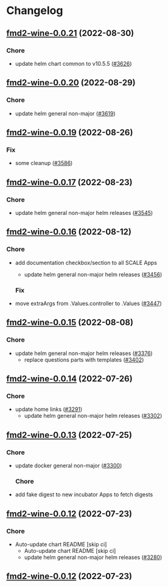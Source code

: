# Changelog



## [fmd2-wine-0.0.21](https://github.com/truecharts/charts/compare/fmd2-wine-0.0.20...fmd2-wine-0.0.21) (2022-08-30)

### Chore

- update helm chart common to v10.5.5 ([#3626](https://github.com/truecharts/charts/issues/3626))




## [fmd2-wine-0.0.20](https://github.com/truecharts/charts/compare/fmd2-wine-0.0.19...fmd2-wine-0.0.20) (2022-08-29)

### Chore

- update helm general non-major ([#3619](https://github.com/truecharts/charts/issues/3619))




## [fmd2-wine-0.0.19](https://github.com/truecharts/charts/compare/fmd2-wine-0.0.17...fmd2-wine-0.0.19) (2022-08-26)

### Fix

- some cleanup ([#3586](https://github.com/truecharts/charts/issues/3586))




## [fmd2-wine-0.0.17](https://github.com/truecharts/charts/compare/fmd2-wine-0.0.16...fmd2-wine-0.0.17) (2022-08-23)

### Chore

- update helm general non-major helm releases ([#3545](https://github.com/truecharts/charts/issues/3545))




## [fmd2-wine-0.0.16](https://github.com/truecharts/charts/compare/fmd2-wine-0.0.15...fmd2-wine-0.0.16) (2022-08-12)

### Chore

- add documentation checkbox/section to all SCALE Apps
  - update helm general non-major helm releases ([#3456](https://github.com/truecharts/charts/issues/3456))

  ### Fix

- move extraArgs from .Values.controller to .Values ([#3447](https://github.com/truecharts/charts/issues/3447))




## [fmd2-wine-0.0.15](https://github.com/truecharts/charts/compare/fmd2-wine-0.0.14...fmd2-wine-0.0.15) (2022-08-08)

### Chore

- update helm general non-major helm releases ([#3376](https://github.com/truecharts/charts/issues/3376))
  - replace questions parts with templates ([#3402](https://github.com/truecharts/charts/issues/3402))




## [fmd2-wine-0.0.14](https://github.com/truecharts/apps/compare/fmd2-wine-0.0.13...fmd2-wine-0.0.14) (2022-07-26)

### Chore

- update home links ([#3291](https://github.com/truecharts/apps/issues/3291))
  - update helm general non-major helm releases ([#3302](https://github.com/truecharts/apps/issues/3302))




## [fmd2-wine-0.0.13](https://github.com/truecharts/apps/compare/fmd2-wine-0.0.12...fmd2-wine-0.0.13) (2022-07-25)

### Chore

- update docker general non-major ([#3300](https://github.com/truecharts/apps/issues/3300))

  ### Chore

- add fake digest to new incubator Apps to fetch digests




## [fmd2-wine-0.0.12](https://github.com/truecharts/apps/compare/fmd2-wine-0.0.11...fmd2-wine-0.0.12) (2022-07-23)

### Chore

- Auto-update chart README [skip ci]
  - Auto-update chart README [skip ci]
  - update helm general non-major helm releases ([#3280](https://github.com/truecharts/apps/issues/3280))




## [fmd2-wine-0.0.12](https://github.com/truecharts/apps/compare/fmd2-wine-0.0.11...fmd2-wine-0.0.12) (2022-07-23)
